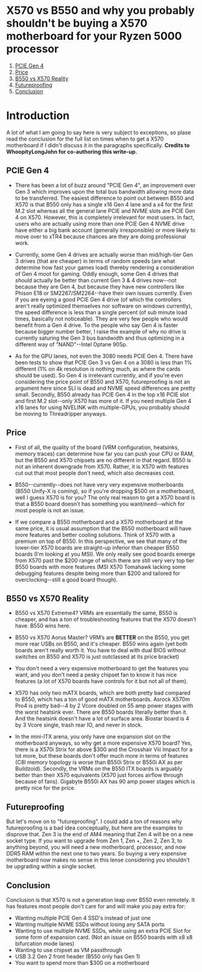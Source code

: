 # X570 vs B550 and why you probably shouldn't be buying a X570 motherboard for your Ryzen 5000 processor
  1. [PCIE Gen 4](#pcie-gen-4)
  2. [Price](#price)
  3. [B550 vs X570 Reality](#b550-vs-x570-reality)
  4. [Futureproofing](#futureproofing)
  5. [Conclusion](#conclusion)

# Introduction
A lot of what I am going to say here is very subject to exceptions, so plase read the conclusion for the full list on times when to get a X570 motherboard if I didn't discuss it in the paragraphs specifically. **Credits to WhoopityLongJohn for co-authoring this write-up.**

## PCIE Gen 4
* There has been a lot of buzz around "PCIE Gen 4", an improvement over Gen 3 which improves upon the total bus bandwidth allowing more data to be transferred. The easiest difference to point out between B550 and X570 is that B550 only has a single x16 Gen 4 lane and a x4 for the first M.2 slot whereas all the general lane PCIE and NVME slots are PCIE Gen 4 on X570. However, this is completely irrelevant for most users. In fact, users who are actually using more than one PCIE Gen 4 NVME drive have either a big bank account (generally irresponsible) or more likely to move over to xTR4 because chances are they are doing professional work. 

* Currently, some Gen 4 drives are actually worse than mid/high-tier Gen 3 drives (that are cheaper) in terms of random speeds (are what determine how fast your games load) thereby rendering a consideration of Gen 4 moot for gaming. Oddly enough, some Gen 4 drives that *should* actually be better than current Gen 3 & 4 drives now--not because they are Gen 4, but because they have new controllers like Phison E18 or SM2267/SM2264--have their own issues currently. Even if you are eyeing a good PCIE Gen 4 drive (of which the controllers aren't really optimized themselves nor software on windows currently), the speed difference is less than a single percent (of sub minute load times, basically not noticeable). They are very few people who would benefit from a Gen 4 drive. To the people who say Gen 4 is faster because bigger number better, I raise the example of why no drive is currently saturing the Gen 3 bus bandwidth and thus optimizing in a different way of "NAND"--Intel Optane 905p.

* As for the GPU lanes, not even the 3080 needs PCIE Gen 4. There have been tests to show that PCIE Gen 3 vs Gen 4 on a 3080 is less than 1% different (1% on 4k resolution is nothing much, as where the cards should be used). So Gen 4 is irrelevant currently, and if you're even considering the price point of B550 and X570, futureproofing is not an argument here since SLI is dead and NVME speed differences are pretty small. Secondly, B550 already has PCIE Gen 4 in the top x16 PCIE slot and first M.2 slot--only X570 has more of it. If you need multiple Gen 4 x16 lanes for using NVELINK with multiple-GPUs, you probably should be moving to Threadripper anyways.

## Price
* First of all, the quality of the board (VRM configuration, heatsinks, memory traces) can determine how far you can push your CPU or RAM, but the B550 and X570 chipsets are no different in that regard. B550 is not an inherent downgrade from X570. Rather, it is X570 with features cut out that most people don't need, which also decreases cost. 

* B550--currently--does not have very very expensive motherboards (B550 Unify-X is coming), so if you're dropping $500 on a motherboard, well I guess X570 is for you? The only real reason to get a X570 board is that a B550 board doesn't has something you want/need--which for most people is not an issue.

* If we compare a B550 motherboard and a X570 motherboard at the same price, it is usual assumption that the B550 motherboard will have more features and better cooling solutions. Think of X570 with a premium on top of B550. In this perspective, we see that many of the lower-tier X570 boards are straight-up inferior than cheaper B550 boards (I'm looking at you MSI). We only really see good boards emerge from X570 past the $200 range of which there are still very very top tier B550 boards with more features (MSI X570 Tomahawk lacking some debugging features despite being more than $200 and tailored for overclocking--still a good board though). 

## B550 vs X570 Reality
* B550 vs X570 Extreme4? VRMs are essentially the same, B550 is cheaper, and has a ton of troubleshooting features that the X570 doesn’t have. B550 wins here. 
* B550 vs X570 Aorus Master? VRM’s are **BETTER** on the B550, you get more rear USBs on B550, and it's cheaper. B550 wins again (yet both boards aren't really worth it. You have to deal with dual BIOS without switches on B550 and X570 is just outclassed at its price bracket)
* You don't need a very expensive motherboard to get the features you want, and you don't need a pesky chipset fan to know it has nice features (a lot of X570 boards have controls for it but not all of them).
* X570 has only two mATX boards, which are both pretty bad compared to B550, which has a ton of good mATX motherboards. Asrock X570m Pro4 is pretty bad--4 by 2 Vcore doubled on 55 amp power stages with the worst heatsink ever. There are B550 boards literally better than it. And the heatsink doesn't have a lot of surface area. Biostar board is 4 by 3 Vcore single, trash rear IO, and never in stock. 

* In the mini-ITX arena, you only have one expansion slot on the motherboard anyways, so why get a more expensive X570 board? Yes, there is a X570i Strix for above $300 and the Crosshair Viii Impact for a lot more, but these boards don't offer much more in terms of features (C8I memory topology is worse than B550i Strix or B550i AX as per Buildzoid). Secondly, the VRMs on the B550 ITX boards is arguably better than their X570 equivalents (X570 just forces airflow through because of fans). Gigabyte B550i AX has 90 amp power stages which is pretty nice for the price.

## Futureproofing
But let's move on to "futureproofing". I could add a ton of reasons why futureproofing is a bad idea conceptually, but here are the examples to disprove that. Zen 3 is the end of AM4 meaning that Zen 4 will be on a new socket type. If you want to upgrade from Zen 1, Zen +, Zen 2, Zen 3, to anything beyond, you will need a new motherboard, processor, and now DDR5 RAM within the next one to two years. So buying a very expensive motherboard now makes no sense in this lense considering you shouldn't be upgrading within a single socket.

## Conclusion
Conclusion is that X570 is not a generation leap over B550 even remotely. It has features most people don't care for and will make you pay extra for: 
- Wanting multiple PCIE Gen 4 SSD's instead of just one 
- Wanting multiple NVME SSDs without losing any SATA ports 
- Wanting to use multiple NVME SSDs, while using an extra PCIE Slot for some form of expansion card. (Not an issue on B550 boards with x8 x8 bifurcation mode lanes)
- Wanting to use chipset as VM passthrough
- USB 3.2 Gen 2 front header (B550 only has Gen 1)
- You want to spend more than $300 on a motherboard
